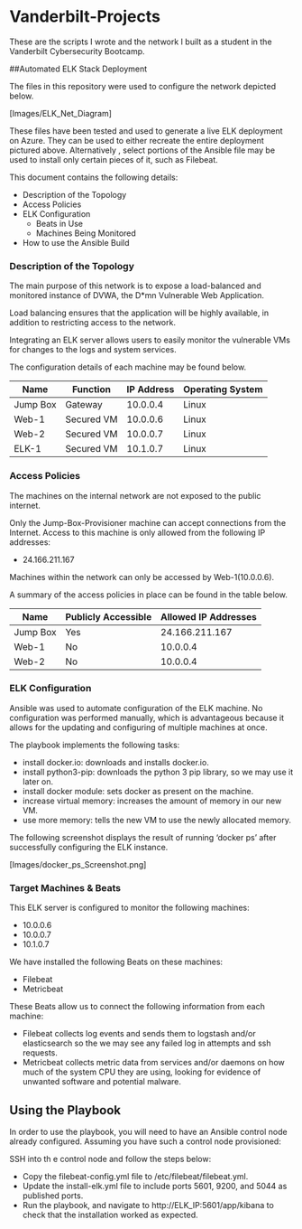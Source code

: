# Vanderbilt-Projects
These are the scripts I wrote and the network I built as a student in the Vanderbilt Cybersecurity Bootcamp.

##Automated ELK Stack Deployment

The files in this repository were used to configure the network depicted below.

[Images/ELK_Net_Diagram]

These files have been tested and used to generate a live ELK deployment on Azure. They can be used to either recreate the entire deployment pictured above. Alternatively , select portions of the Ansible file may be used to install only certain pieces of it, such as Filebeat.

This document contains the following details:
- Description of the Topology
- Access Policies
- ELK Configuration
    - Beats in Use
    - Machines Being Monitored
- How to use the Ansible Build


### Description of the Topology

The main purpose of this network is to expose a load-balanced and monitored instance of DVWA, the D*mn Vulnerable Web Application.

Load balancing ensures that the application will be highly available, in addition to restricting access to the network.

Integrating an ELK server allows users to easily monitor the vulnerable VMs for changes to the logs and system services.

The configuration details of each machine may be found below.

| Name     | Function | IP Address | Operating System |
|----------|----------|------------|------------------|
| Jump Box | Gateway  | 10.0.0.4  | Linux            |
| Web-1 | Secured VM | 10.0.0.6 |Linux           |
| Web-2  | Secured VM | 10.0.0.7 |Linux          |
| ELK-1    | Secured VM | 10.1.0.7  |Linux          |




### Access Policies

The machines on the internal network are not exposed to the public internet.

Only the Jump-Box-Provisioner machine can accept connections from the Internet. Access to this machine is only allowed from the following IP addresses:
- 24.166.211.167

Machines within the network can only be accessed by Web-1(10.0.0.6).

A summary of the access policies in place can be found in the table below.

| Name     | Publicly Accessible | Allowed IP Addresses |
|----------|---------------------|----------------------|
| Jump Box | Yes             | 24.166.211.167   |
| Web-1 | No                    | 10.0.0.4  |
| Web-2 | No                    | 10.0.0.4 |


### ELK Configuration 

 Ansible was used to automate configuration of the ELK machine. No configuration was performed manually, which is advantageous because it allows for the updating and configuring of multiple machines at once.

The playbook implements the following tasks:
- install docker.io: downloads and installs docker.io.
- install python3-pip: downloads the python 3 pip library, so we may use it later on.
- install docker module: sets docker as present on the machine.
- increase virtual memory: increases the amount of memory in our new VM.
- use more memory: tells the new VM to use the newly allocated memory.

The following screenshot displays the result of running ‘docker ps’ after successfully configuring the ELK instance.

[Images/docker_ps_Screenshot.png]

### Target Machines & Beats
This ELK server is configured to monitor the following machines:
- 10.0.0.6
- 10.0.0.7
- 10.1.0.7

We have installed the following Beats on these machines:
- Filebeat
- Metricbeat

These Beats allow us to connect the following information from each machine:
- Filebeat collects log events and sends them to logstash and/or elasticsearch so the we may  see any failed log in attempts and ssh requests.
- Metricbeat collects metric data from services and/or daemons on how much of the system CPU they are using, looking for evidence of unwanted software and potential malware.

## Using the Playbook
In order to use the playbook, you will need to have an Ansible control node already configured. Assuming you have such a control node provisioned:

SSH into th e control node and follow the steps below:
- Copy the filebeat-config.yml file to /etc/filebeat/filebeat.yml.
- Update the install-elk.yml file to include ports 5601, 9200, and 5044 as published ports.
- Run the playbook, and navigate to http://ELK_IP:5601/app/kibana to check that the installation worked as expected.


